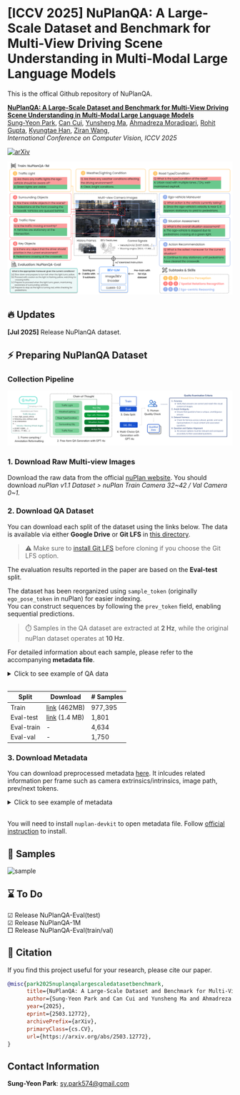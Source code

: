 # [ICCV 2025] NuPlanQA: A Large-Scale Dataset and Benchmark for Multi-View Driving Scene Understanding in Multi-Modal Large Language Models
This is the offical Github repository of NuPlanQA.

**[NuPlanQA: A Large-Scale Dataset and Benchmark for Multi-View Driving Scene Understanding in Multi-Modal Large Language Models](https://arxiv.org/abs/2503.12772)**
</br>
[Sung-Yeon Park](https://www.linkedin.com/in/syparkway/),
[Can Cui](https://cancui19.github.io/),
[Yunsheng Ma](https://ysma.me/),
[Ahmadreza Moradipari](https://www.linkedin.com/in/ahmadrezamoradipari/),
[Rohit Gupta](https://www.linkedin.com/in/rohitbmw/),
[Kyungtae Han](https://www.linkedin.com/in/kthan/),
[Ziran Wang](https://ziranw.github.io/),
</br>
*International Conference on Computer Vision, ICCV 2025*

[![arXiv](https://img.shields.io/badge/arXiv-2402.19479-b31b1b.svg)](https://arxiv.org/abs/2503.12772)

<!-- ## Introduction
Panda-70M is a large-scale dataset with 70M high-quality video-caption pairs.
This repository have three sections:
- [Dataset Dataloading](./dataset_dataloading) includes the csv files listing the data of Panda-70M and the code to download the dataset.
- [Splitting](./splitting) includes the code to split a long video into multiple semantics-consistent short clips.
- [Captioning](./captioning) includes the proposed video captioning model trained on Panda-70M. -->

![MainFigure](./assets/main_figure.png)

## 🔥 Updates
**[Jul 2025]** Release NuPlanQA dataset.

## ⚡ Preparing NuPlanQA Dataset

### Collection Pipeline
![collection](./assets/data_construction.png)


### 1. Download Raw Multi-view Images
Download the raw data from the official [nuPlan website](https://www.nuscenes.org/nuplan#download). You should download *nuPlan v1.1 Dataset > nuPlan Train Camera 32~42 / Val Camera 0~1.* 

### 2. Download QA Dataset
You can download each split of the dataset using the links below. The data is available via either **Google Drive** or **Git LFS** in [this directory](https://github.com/sungyeonparkk/NuPlanQA/tree/main/data).

> ⚠️ Make sure to [install Git LFS](https://git-lfs.github.com/) before cloning if you choose the Git LFS option.

The evaluation results reported in the paper are based on the **Eval-test** split.

The dataset has been reorganized using `sample_token` (originally `ego_pose_token` in nuPlan) for easier indexing.  
You can construct sequences by following the `prev_token` field, enabling sequential predictions.

> ⏱️ Samples in the QA dataset are extracted at **2 Hz**, while the original nuPlan dataset operates at **10 Hz**.

For detailed information about each sample, please refer to the accompanying **metadata file**.


<details>
<summary>Click to see example of QA data</summary>

```shell
{'sample_token': 'eb2d7696f29451f8',
 'QA': [{'q': 'You are driving on the road. Based on given images of the surroudings of your vehicle and information from your vehicle extracted past 1.5 seconds, choose right answer among (a) to (d) for the given question.\n- Velocity(m/s): [5.324, 4.671, 4.045, 3.469, 2.84]\n- Steering angles: [-0.027, -0.008, 0.171, 0.424, 0.236]\n\n Are there any traffic lights ahead that the ego-vehicle must follow?\n\n(a) Red light is visible.\n(b) Yellow light is visible.\n(c) Green light is visible.\n(d) No traffic light is visible.',
   'a': '(a) Red light is visible.'}],
 'task': 'Traffic Light',
 'split': 'test',
 'prev': 'e10d6158220b529e'}
```
</details><br>

  | Split           | Download | # Samples |
  |-----------------|----------|-----------|
  | Train | [link](https://drive.google.com/file/d/182Snggw12JccHoeS8WNA9OzbFhnxeUY_/view?usp=drive_link) (462MB) | 977,395 |
  | Eval-test | [link](https://github.com/sungyeonparkk/NuPlanQA/blob/main/data/nuplanqa_eval_test.json) (1.4 MB)  | 1,801 |
  | Eval-train | - | 4,634 |
  | Eval-val | - | 1,750 |

### 3. Download Metadata
You can download preprocessed metadata [here](https://drive.google.com/file/d/1fVmHsg3Nr3dde5vq3uoiC9obWrJ2vh-b/view?usp=sharing). It inlcudes related information per frame such as camera extrinsics/intrinsics, image path, prev/next tokens. 
<details>
<summary>Click to see example of metadata</summary>

It consists of 'cams', 'ego_pose', 'frame_idx', 'timestamp', 'scene_token', 'scenario', 'lidar', 'traffic_light', 'prev', 'next', 'can_bus', 'ego2global_translation', 'ego2global_rotation', 'lidar2ego_translation', 'lidar2ego_rotation'.

```shell
{'cams': {'CAM_F0': {'data_path': 'part_0/a9522f0e9fdf5686.jpg',
   'sensor2ego_translation': [1.670100095641242,
    -0.025874952985450953,
    1.5226234965806427],
   'sensor2ego_rotation': [-0.4921798295404226,
    0.509221874937493,
    -0.503330567358885,
    0.4950862929236553],
   'cam_intrinsic': [[1545.0, 0.0, 960.0],
    [0.0, 1545.0, 560.0],
    [0.0, 0.0, 1.0]],
   'sensor2lidar_rotation': [[0.0030556145965141912,
     -0.025432508383225288,
     0.999671871534242],
    [-0.9999566096412665, -0.008875020581252096, 0.0028306968091678097],
    [0.008800116714035612, -0.9996371449316093, -0.0254585234999955]],
   'sensor2lidar_translation': [1.6425227979198098,
    -0.025946764275431633,
    1.522686457814416],
   'ego2global_rotation': [0.9865768794330294,
    0.0022546782886687005,
    0.025673933839877157,
    -0.16125081864966173],
   'ego2global_translation': [664400.8907213148,
    3997308.8095567534,
    620.6470825320852]},
  'CAM_R0': {'data_path': 'part_0/d1f042880a155552.jpg',
   'sensor2ego_translation': [1.626167683662152,
    -0.16151727874097432,
    1.5262691183838457],
   'sensor2ego_rotation': [-0.2144582465632594,
    0.2054237701782263,
    -0.6740565072760993,
    0.6763553504819203],
   'cam_intrinsic': [[1545.0, 0.0, 960.0],
    [0.0, 1545.0, 560.0],
    [0.0, 0.0, 1.0]],
   'sensor2lidar_rotation': [[-0.823617470253551,
     0.013165506960416079,
     0.5669928854223977],
    [-0.5670344231117095, 0.0006890290404838461, -0.8236938073370176],
    [-0.011235021117550996, -0.999913093556363, 0.006897799289018185]],
   'sensor2lidar_translation': [1.6261676837457344,
    -0.16151727829128504,
    1.526269118381606],
   'ego2global_rotation': [0.9865822544781467,
    0.0022626194480383634,
    0.025590982084816815,
    -0.16123100613090938],
   'ego2global_translation': [664400.9170644955,
    3997308.800775011,
    620.6453262541245]},
  'CAM_L0': {'data_path': 'part_0/01c9b399bf1e5998.jpg',
   'sensor2ego_translation': [1.6463542201687589,
    0.14336933851072903,
    1.521468645940352],
   'sensor2ego_rotation': [-0.6700183826942894,
    0.6793536580752746,
    -0.20791502568012019,
    0.21523316707214654],
   'cam_intrinsic': [[1545.0, 0.0, 960.0],
    [0.0, 1545.0, 560.0],
    [0.0, 0.0, 1.0]],
   'sensor2lidar_rotation': [[0.8208472750352106,
     0.005631267094636907,
     0.5711199873040493],
    [-0.5709842828792725, -0.015831387028341304, 0.8208083307871585],
    [0.013663812502797298, -0.9998588180416609, -0.009779785898508864]],
   'sensor2lidar_translation': [1.5911925619002432,
    0.1433482808060944,
    1.521080838276248],
   'ego2global_rotation': [0.9865717693181968,
    0.002217250218595656,
    0.025746261605851757,
    -0.1612710693185664],
   'ego2global_translation': [664400.8643878335,
    3997308.8183764243,
    620.6482883864637]},
  'CAM_B0': {'data_path': 'part_0/1cea2fe4169f5b44.jpg',
   'sensor2ego_translation': [-0.4866409369975697,
    -0.0005954995062043893,
    1.4863210972954488],
   'sensor2ego_rotation': [-0.498582046231349,
    0.5038506943063591,
    0.49782257491778836,
    -0.4997230282116118],
   'cam_intrinsic': [[1545.0, 0.0, 960.0],
    [0.0, 1545.0, 560.0],
    [0.0, 0.0, 1.0]],
   'sensor2lidar_rotation': [[0.004832204390017736,
     0.003446442714299411,
     -0.9999823857615436],
    [0.9999630766252461, -0.007122690995709816, 0.004807562703791568],
    [-0.007105996545478203, -0.9999686941627701, -0.0034807337587017062]],
   'sensor2lidar_translation': [-0.46156024595256895,
    -0.0003719762898981571,
    1.4858332904841518],
   'ego2global_rotation': [0.9865888631659042,
    0.00228260342280803,
    0.025539503780504992,
    -0.16119844461181557],
   'ego2global_translation': [664400.9410278016,
    3997308.7930790987,
    620.6435921733774]},
  'CAM_L2': {'data_path': 'part_0/0288ab9686e55df7.jpg',
   'sensor2ego_translation': [-0.48509993976629096,
    0.5433909081944525,
    1.3868850667810126],
   'sensor2ego_rotation': [-0.6324979654261428,
    0.6441612393884576,
    0.3076457623355241,
    -0.3005939226237121],
   'cam_intrinsic': [[1545.0, 0.0, 960.0],
    [0.0, 1545.0, 560.0],
    [0.0, 0.0, 1.0]],
   'sensor2lidar_rotation': [[0.6299191686397443,
     0.016334222391454958,
     -0.7764889143826068],
    [0.7766577343437188, -0.010485694722020286, 0.6298355451149749],
    [0.002145848152702306, -0.9998116039459947, -0.019291240256718977]],
   'sensor2lidar_translation': [-0.4326466617640108,
    0.5435993396677077,
    1.3860953343391884],
   'ego2global_rotation': [0.9865929375151672,
    0.0023008264536260935,
    0.025465109950906926,
    -0.16118501797007065],
   'ego2global_translation': [664400.9671768147,
    3997308.7843736564,
    620.6418825465587]},
  'CAM_R2': {'data_path': 'part_0/61a1f0d2bc275a33.jpg',
   'sensor2ego_translation': [-0.49762319691681833,
    -0.504670120512021,
    1.3910581307716818],
   'sensor2ego_rotation': [-0.29884824445642777,
    0.3134657162947481,
    0.6402146697922491,
    -0.6344715502494442],
   'cam_intrinsic': [[1545.0, 0.0, 960.0],
    [0.0, 1545.0, 560.0],
    [0.0, 0.0, 1.0]],
   'sensor2lidar_rotation': [[-0.6249092960425192,
     0.022244688923617795,
     -0.780380385154787],
    [0.7805506751328777, -0.0015739838776591103, -0.6250905263434743],
    [-0.015133250452286195, -0.9997513172731727, -0.016379509800480477]],
   'sensor2lidar_translation': [-0.4724993302952498,
    -0.5044421618804336,
    1.390541890388704],
   'ego2global_rotation': [0.9865888631659042,
    0.00228260342280803,
    0.025539503780504992,
    -0.16119844461181557],
   'ego2global_translation': [664400.9410278016,
    3997308.7930790987,
    620.6435921733774]}},
 'ego_pose': {'x': 664400.9170644955,
  'y': 3997308.800775011,
  'z': 620.6453262541245,
  'qw': 0.9865822544781467,
  'qx': 0.0022626194480383634,
  'qy': 0.025590982084816815,
  'qz': -0.16123100613090938,
  'vx': 2.840005280646528,
  'vy': -0.04869518320225008,
  'vz': -0.034115212456105104,
  'acceleration_x': -1.0838809462134669,
  'acceleration_y': -0.025555212997457503,
  'acceleration_z': 0.09727290168084729,
  'angular_rate_x': 0.004252719145504743,
  'angular_rate_y': -0.01647786244731052,
  'angular_rate_z': 0.004183400830237869,
  'epsg': 32611},
 'frame_idx': 673,
 'timestamp': 1623105481598617,
 'scene_token': 'b086d06f6f01509e',
 'scenario': '',
 'lidar': {'lidar2ego_translation': [0, 0, 0],
  'lidar2ego_rotation': [1.0, 0.0, 0.0, 0.0]},
 'traffic_light': ['red', 'green'],
 'prev': 'e10d6158220b529e',
 'next': '417962b1cde65f78',
 'can_bus': [664400.9170644955,
  3997308.800775011,
  620.6453262541245,
  0.9865822544781467,
  0.0022626194480383634,
  0.025590982084816815,
  -0.16123100613090938,
  -1.0838809462134669,
  -0.025555212997457503,
  0.09727290168084729,
  0.004252719145504743,
  -0.01647786244731052,
  0.004183400830237869,
  2.840005280646528,
  -0.04869518320225008,
  -0.034115212456105104,
  0.0,
  0.0],
 'ego2global_translation': [664400.9170644955,
  3997308.800775011,
  620.6453262541245],
 'ego2global_rotation': [0.9865822544781467,
  0.0022626194480383634,
  0.025590982084816815,
  -0.16123100613090938],
 'lidar2ego_translation': [0, 0, 0],
 'lidar2ego_rotation': [1.0, 0.0, 0.0, 0.0]}
```
</details><br>

You will need to install `nuplan-devkit` to open metadata file. Follow [official instruction](https://nuplan-devkit.readthedocs.io/en/latest/installation.html) to install.

## 🌁 Samples
![sample](./assets/sample.png)

## ⌛ To Do

☑︎ Release NuPlanQA-Eval(test)  
☑︎ Release NuPlanQA-1M  
□ Release NuPlanQA-Eval(train/val)  

## 📖 Citation
If you find this project useful for your research, please cite our paper.

```bibtex
@misc{park2025nuplanqalargescaledatasetbenchmark,
      title={NuPlanQA: A Large-Scale Dataset and Benchmark for Multi-View Driving Scene Understanding in Multi-Modal Large Language Models}, 
      author={Sung-Yeon Park and Can Cui and Yunsheng Ma and Ahmadreza Moradipari and Rohit Gupta and Kyungtae Han and Ziran Wang},
      year={2025},
      eprint={2503.12772},
      archivePrefix={arXiv},
      primaryClass={cs.CV},
      url={https://arxiv.org/abs/2503.12772}, 
}
```

## Contact Information
**Sung-Yeon Park**: [sy.park574@gmail.com](mailto:sy.park574@gmail.com) 




